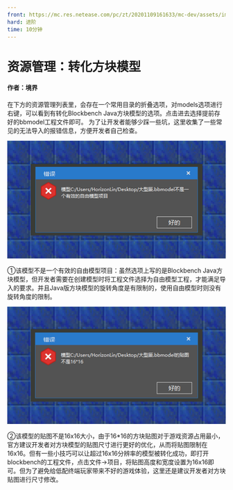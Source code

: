 ```yaml
---
front: https://mc.res.netease.com/pc/zt/20201109161633/mc-dev/assets/img/4_1.f0b4b002.png
hard: 进阶
time: 10分钟
---
```


# 资源管理：转化方块模型

#### 作者：境界



在下方的资源管理列表里，会存在一个常用目录的折叠选项，对models选项进行右键，可以看到有转化Blockbench Java方块模型的选项。点击进去选择提前存好的bbmodel工程文件即可。
为了让开发者能够少踩一些坑，这里收集了一些常见的无法导入的报错信息，方便开发者自己检查。



<img src="./images/4_1.png" style="zoom:150%;" />

①该模型不是一个有效的自由模型项目：虽然选项上写的是Blockbench Java方块模型，但开发者需要在创建模型时将工程文件选择为自由模型工程，才能满足导入的要求。并且Java版方块模型的旋转角度是有限制的，使用自由模型时则没有旋转角度的限制。



![](./images/4_2.png)

②该模型的贴图不是16x16大小，由于16*16的方块贴图对于游戏资源占用最小，官方建议开发者对方块模型的贴图尺寸进行更好的优化，从而将贴图限制在16x16。但有一些小技巧可以让超过16x16分辨率的模型被转化成功，即打开blockbench的工程文件，点击文件->项目，将贴图高度和宽度设置为16x16即可。但为了避免给低配终端玩家带来不好的游戏体验，这里还是建议开发者对方块贴图进行尺寸修改。